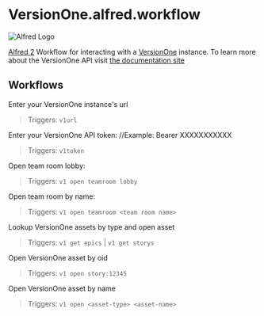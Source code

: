 # VersionOne.alfred.workflow
![Alfred Logo](https://cloud.githubusercontent.com/assets/398893/3528722/5b5b30c6-0792-11e4-956d-750ac3a00bd8.png)

[Alfred 2](https://www.alfredapp.com/) Workflow for interacting with a [VersionOne](https://www.versionone.com/) instance. To learn more about the VersionOne API visit [the documentation site](https://community.versionone.com/Developers)

## Workflows

Enter your VersionOne instance's url  
> Triggers: `v1url`  

Enter your VersionOne API token: 
//Example: Bearer XXXXXXXXXXX  
> Triggers: `v1token`

Open team room lobby:
> Triggers: `v1 open teamroom lobby`

 Open team room by name:
> Triggers: `v1 open teamroom <team room name>`

 Lookup VersionOne assets by type and open asset
> Triggers: `v1 get epics` | `v1 get storys`

 Open VersionOne asset by oid
> Triggers: `v1 open story:12345`

 Open VersionOne asset by name
> Triggers: `v1 open <asset-type> <asset-name>`